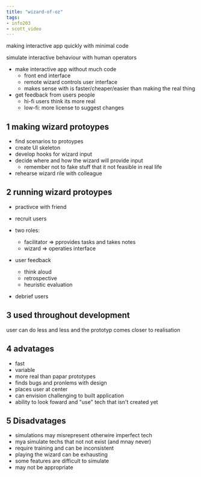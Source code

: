 ```yaml
---
title: "wizard-of-oz"
tags: 
- info203
- scott_video
---
```



making interactive app quickly with minimal code

simulate interactive behaviour with human operators

- make interactive app without much code
	- front end interface
	- remote wizard controls user interface
	- makes sense with is faster/cheaper/easier than making the real thing
- get feedback from users people
	- hi-fi users think its more real
	- low-fi: more license to suggest changes

## 1 making wizard protoypes
- find scenarios to protoypes
- create UI skeleton
- develop hooks for wizard input
- decide where and how the wizard will provide input
	- remember not to fake stuff that it not feasible in real life
- rehearse wizard rile with colleague

## 2 running wizard protoypes
- practivce with friend
- recruit users

- two roles:
	- facilitator ⇒ pprovides tasks and takes notes
	- wizard ⇒ operaties interface

- user feedback
	- think aloud
	- retrospective
	- heuristic evaluation

- debrief users


## 3 used throughout development
user can do less and less and the prototyp comes closer to realisation

## 4 advatages
- fast
- variable
- more real than papar prototypes
- finds bugs and pronlems with design
- places user at center
- can envision challenging to built application
- ability to look foward and "use" tech that isn't created yet


## 5 Disadvatages
- simulations may misrepresent otherwire imperfect tech
- mya simulate techs that not not exist (and mnay never)
- require training and can be inconsistent
- playing the wizard can be exhausting
- some features are difficult to simulate
- may not be appropriate
